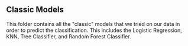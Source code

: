 ## Classic Models 

This folder contains all the "classic" models that we tried on our data in order to predict the classification.
This includes the Logistic Regression, KNN, Tree Classifier, and Random Forest Classifier. 
